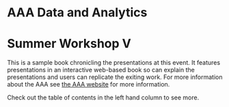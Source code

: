 # AAA Data and Analytics 
# Summer Workshop V 

This is a sample book chronicling the presentations at this event. It features presentations in an interactive web-based book so can explain the presentations and users can replicate the exiting work.
For more information about the AAA see [the AAA website](https://aaahg.org) for more information.

Check out the table of contents in the left hand column to see more.



